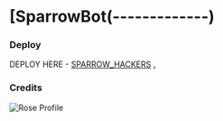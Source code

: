 # [SparrowBot(-------------)

### Deploy

DEPLOY HERE - [SPARROW_HACKERS](https://dashboard.heroku.com/new?button-url=https%3A%2F%2Fgithub.com%2Fproffesorx777%2Fofficialsparrow&template=https%3A%2F%2Fgithub.com%2Fproffesorx777%2Fofficialsparrow)
[.](https://heroku.com/deploy)

### Credits



![Rose Profile](https://telegra.ph/file/5be505eb97aab604353f5.jpg)
